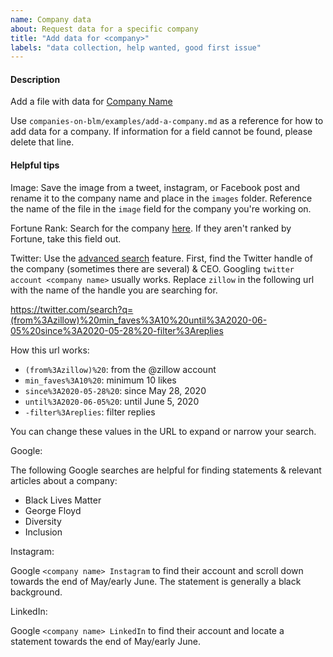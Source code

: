 ```yaml
---
name: Company data
about: Request data for a specific company
title: "Add data for <company>"
labels: "data collection, help wanted, good first issue"
---
```


#### Description

Add a file with data for [Company Name](https://fortune.com/company/company-name-here/fortune500/)

Use `companies-on-blm/examples/add-a-company.md` as a reference for how to add data for a company. If information for a field cannot be found, please delete that line.

#### Helpful tips

Image: Save the image from a tweet, instagram, or Facebook post and rename it to the company name and place in the `images` folder. Reference the name of the file in the `image` field for the company you're working on.

Fortune Rank: Search for the company [here](https://fortune.com/fortune500/2020/search/). If they aren't ranked by Fortune, take this field out.

Twitter: Use the [advanced search](https://www.twitter.com/search-advanced) feature.
First, find the Twitter handle of the company (sometimes there are several) & CEO. Googling `twitter account <company name>` usually works.
Replace `zillow` in the following url with the name of the handle you are searching for.

https://twitter.com/search?q=(from%3Azillow)%20min_faves%3A10%20until%3A2020-06-05%20since%3A2020-05-28%20-filter%3Areplies

How this url works:

- `(from%3Azillow)%20`: from the @zillow account
- `min_faves%3A10%20`: minimum 10 likes
- `since%3A2020-05-28%20`: since May 28, 2020
- `until%3A2020-06-05%20`: until June 5, 2020
- `-filter%3Areplies`: filter replies

You can change these values in the URL to expand or narrow your search.

Google:

The following Google searches are helpful for finding statements & relevant articles about a company:

- <company name> Black Lives Matter
- <company name> George Floyd
- <company name> Diversity
- <company name> Inclusion

Instagram:

Google `<company name> Instagram` to find their account and scroll down towards the end of May/early June. The statement is generally a black background.

LinkedIn:

Google `<company name> LinkedIn` to find their account and locate a statement towards the end of May/early June.
